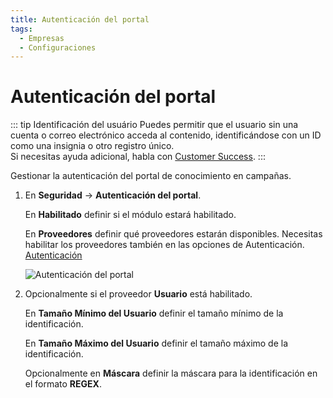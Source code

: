 ```yaml
---
title: Autenticación del portal
tags:
  - Empresas
  - Configuraciones
---
```


# Autenticación del portal

::: tip Identificación del usuário
Puedes permitir que el usuario sin una cuenta o correo electrónico acceda al contenido, identificándose con un ID como una insignia o otro registro único.<br>
Si necesitas ayuda adicional, habla con [Customer Success](mailto:cs@phishx.io).
:::

Gestionar la autenticación del portal de conocimiento en campañas.

1. En **Seguridad** -> **Autenticación del portal**.

   En **Habilitado** definir si el módulo estará habilitado.

   En **Proveedores** definir qué proveedores estarán disponibles. Necesitas habilitar los proveedores también en las opciones de Autenticación. [Autenticación](authentication)

   ![Autenticación del portal](https://cdn.phishx.io/phishx-docs/images/phishx_companies_portal_auth_01.webp)

2. Opcionalmente si el proveedor **Usuario** está habilitado.

   En **Tamaño Mínimo del Usuario** definir el tamaño mínimo de la identificación.

   En **Tamaño Máximo del Usuario** definir el tamaño máximo de la identificación.

   Opcionalmente en **Máscara** definir la máscara para la identificación en el formato **REGEX**.
